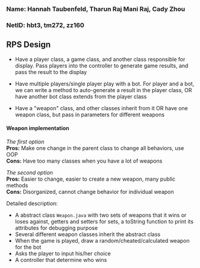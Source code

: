 ### Name: Hannah Taubenfeld, Tharun Raj Mani Raj, Cady Zhou
### NetID: hbt3, tm272, zz160

## RPS Design
- Have a player class, a game class, and another class responsible for display. Pass players into the controller to generate game results, and pass the result to the display  

- Have multiple players/single player play with a bot. For player and a bot, we can write a method to auto-generate a result in the player class, OR have another bot class extends from the player class

- Have a "weapon" class, and other classes inherit from it OR have one weapon class, but pass in parameters for different weapons

#### Weapon implementation
*The first option*  
**Pros:** Make one change in the parent class to change all behaviors, use OOP   
**Cons:** Have too many classes when you have a lot of weapons

*The second option*   
**Pros:** Easier to change, easier to create a new weapon, many public methods  
**Cons:** Disorganized, cannot change behavior for individual weapon

Detailed description: 
- A abstract class ```Weapon.java``` with two sets of weapons that it wins or loses against, getters and setters for sets, a toString function to print its attributes for debugging purpose
- Several different weapon classes inherit the abstract class
- When the game is played, draw a random/cheated/calculated weapon for the bot
- Asks the player to input his/her choice 
- A controller that determine who wins 

